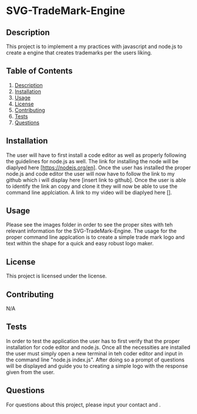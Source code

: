 
#  SVG-TradeMark-Engine

## Description
This project is to implement a my practices with javascript and node.js to create a engine that creates trademarks per the users liking.

## Table of Contents
1. [Description](#description)
2. [Installation](#installation)
3. [Usage](#usage)
4. [License](#license)
5. [Contributing](#contributing)
6. [Tests](#tests)
7. [Questions](#questions)

## Installation
The user will have to first install a code editor as well as properly following the guidelines for node.js as well. The link for installing the node will be diaplyed here [https://nodejs.org/en]. Once the user has installed the proper node.js and code editor the user will now have to follow the link to my github which i will display here [insert link to github]. Once the user is able to identify the link an copy and clone it they will now be able to use the command line applciation. A link to my video will be diaplyed here [].

## Usage
Please see the images folder in order to see the proper sites with teh relevant information for the SVG-TradeMark-Engine. The usage for the proper command line applcation is  to create a simple trade mark logo and text within the shape for a quick and easy robust logo maker.

## License
This project is licensed under the  license.

## Contributing
N/A

## Tests
In order to test the application the user has to first verify that the proper installation for code editor and node.js. Once all the necessities are installed the user must simply open a new terminal in teh coder editor and input in the command line "node.js index.js". After doing so a prompt of questions will be displayed and guide you to creating a simple logo with the response given from the user.

## Questions
For questions about this project, please input your contact  and .
